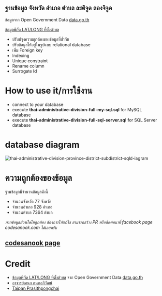 ## ฐานข้อมูล จังหวัด อำเภอ ตำบล ละติจูด ลองจิจูด
ข้อมูลจาก Open Government Data [data.go.th]( https://data.go.th) 

[ข้อมูลพิกัด LAT/LONG ที่ตั้งตำบล]( https://data.go.th/DatasetDetail.aspx?id=c6d42e1b-3219-47e1-b6b7-dfe914f27910)

* ปรับปรุงความถูกต้องของข้อมูลที่ซ้ำกัน 
* ปรับข้อมูลให้อยู่ในรูปแบบ relational database 
* เพิ่ม Foreign key
* Indexing 
* Unique constraint 
* Rename column
* Surrogate Id

# How to use it/การใช้งาน

* connect to your database
* execute **thai-administrative-division-full-my-sql.sql** for MySQL database
* execute **thai-administrative-division-full-sql-server.sql** for SQL Server database 

# database diagram 
![thai-administrative-division-province-district-subdistrict-sqld-iagram](https://raw.githubusercontent.com/aaronamm/thai-administrative-division-province-district-subdistrict-sql/master/table-relationship-diagram.png)

# ความถูกต้องของข้อมูล

ฐานข้อมูลมีจำนวนข้อมูลดังนี้
* จำนวนจังหวัด 77 จังหวัด
* จำนวนอำเภอ 928 อำเภอ
* จำนวนตำบล 7364 ตำบล

*หากข้อมูลส่วนใดไม่ถูกต้อง ต้องการให้แก้ไข สามารถสร้าง PR หรือติดต่อมาที่ facebook page codesanook.com  ได้เลยครับ*

## [codesanook page](https://www.facebook.com/codesanookpage/)


# Credit

* [ข้อมูลพิกัด LAT/LONG ที่ตั้งตำบล](https://data.go.th/DatasetDetail.aspx?id=c6d42e1b-3219-47e1-b6b7-dfe914f27910) 
จาก Open Government Data [data.go.th]( https://data.go.th) 
* [อาจารย์เอนก กนกอภิวัฒน์](https://www.facebook.com/anekpage)
* [Taipan Prasithpongchai](https://www.facebook.com/dewnoibkk)
